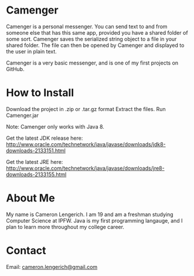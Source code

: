 Camenger
=============

Camenger is a personal messenger. You can send text to and from someone else that has this same app, provided you have a shared folder of some sort. Camenger saves the serialized string object to a file in your shared folder. The file can then be opened by Camenger and displayed to the user in plain text.

Camenger is a very basic messenger, and is one of my first projects on GitHub.


How to Install
=============
Download the project in .zip or .tar.gz format
Extract the files.
Run Camenger.jar

Note: Camenger only works with Java 8.

Get the latest JDK release here: http://www.oracle.com/technetwork/java/javase/downloads/jdk8-downloads-2133151.html

Get the latest JRE here: http://www.oracle.com/technetwork/java/javase/downloads/jre8-downloads-2133155.html


About Me
=============
My name is Cameron Lengerich. I am 19 and am a freshman studying Computer Science at IPFW. Java is my first programming langauge, and I plan to learn more throughout my college career.

Contact
=============
Email: cameron.lengerich@gmail.com
